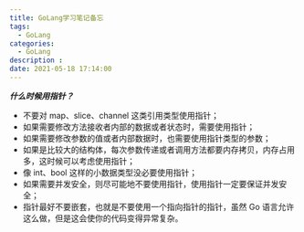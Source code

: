```yaml
---
title: GoLang学习笔记备忘
tags:
  - GoLang
categories: 
  - GoLang
description : 
date: 2021-05-18 17:14:00
---
```

***什么时候用指针？***

- 不要对 map、slice、channel 这类引用类型使用指针；
- 如果需要修改方法接收者内部的数据或者状态时，需要使用指针；
- 如果需要修改参数的值或者内部数据时，也需要使用指针类型的参数；
- 如果是比较大的结构体，每次参数传递或者调用方法都要内存拷贝，内存占用多，这时候可以考虑使用指针；
- 像 int、bool 这样的小数据类型没必要使用指针；
- 如果需要并发安全，则尽可能地不要使用指针，使用指针一定要保证并发安全；
- 指针最好不要嵌套，也就是不要使用一个指向指针的指针，虽然 Go 语言允许这么做，但是这会使你的代码变得异常复杂。